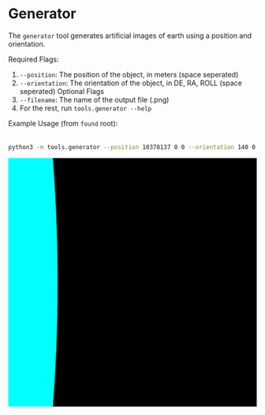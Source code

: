 # Generator

The `generator` tool generates artificial images of earth using a position and orientation.

Required Flags:
1. `--position`: The position of the object, in meters (space seperated)
2. `--orientation`: The orientation of the object, in DE, RA, ROLL (space seperated)
Optional Flags
1. `--filename`: The name of the output file (.png)
2. For the rest, run `tools.generator --help`

Example Usage (from `found` root):
```bash

python3 -m tools.generator --position 10378137 0 0 --orientation 140 0 0 --focal-length 85e-3 --pixel-size 20e-6 --x-resolution 512 --y-resolution 512 --filename example_earth.png

```

![Example Image of Earth](../../test/common/assets/example_earth1.png)